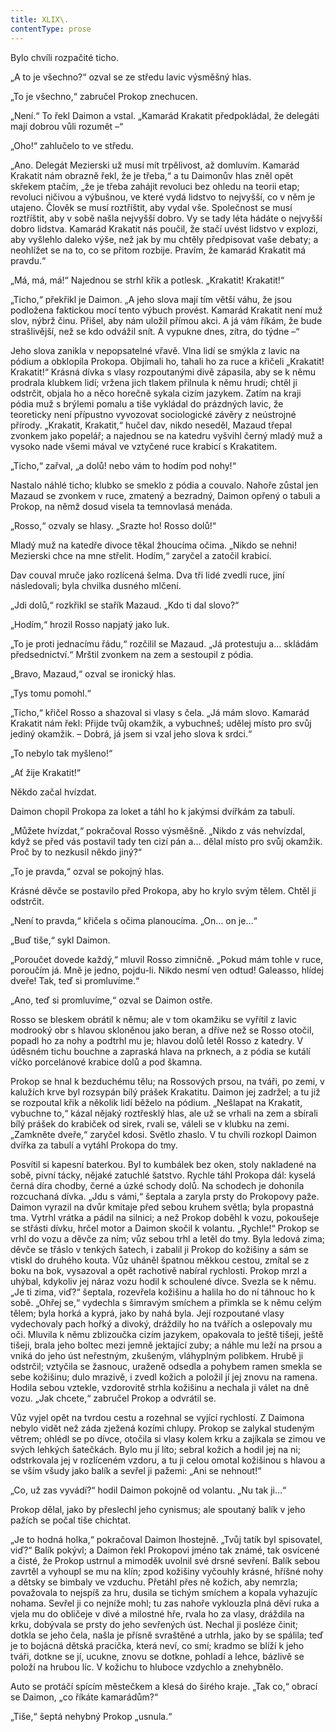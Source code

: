 ```yaml
---
title: XLIX\.
contentType: prose
---
```


<section>

Bylo chvíli rozpačité ticho.

„A to je všechno?“ ozval se ze středu lavic výsměšný hlas.

„To je všechno,“ zabručel Prokop znechucen.

„Není.“ To řekl Daimon a vstal. „Kamarád Krakatit předpokládal, že delegáti mají dobrou vůli rozumět –“

„Oho!“ zahlučelo to ve středu.

„Ano. Delegát Mezierski už musí mít trpělivost, až domluvím. Kamarád Krakatit nám obrazně řekl, že je třeba,“ a tu Daimonův hlas zněl opět skřekem ptačím, „že je třeba zahájit revoluci bez ohledu na teorii etap; revoluci ničivou a výbušnou, ve které vydá lidstvo to nejvyšší, co v něm je utajeno. Člověk se musí roztříštit, aby vydal vše. Společnost se musí roztříštit, aby v sobě našla nejvyšší dobro. Vy se tady léta hádáte o nejvyšší dobro lidstva. Kamarád Krakatit nás poučil, že stačí uvést lidstvo v explozi, aby vyšlehlo daleko výše, než jak by mu chtěly předpisovat vaše debaty; a neohlížet se na to, co se přitom rozbije. Pravím, že kamarád Krakatit má pravdu.“

„Má, má, má!“ Najednou se strhl křik a potlesk. „Krakatit! Krakatit!“

„Ticho,“ překřikl je Daimon. „A jeho slova mají tím větší váhu, že jsou podložena faktickou mocí tento výbuch provést. Kamarád Krakatit není muž slov, nýbrž činu. Přišel, aby nám uložil přímou akci. A já vám říkám, že bude strašlivější, než se kdo odvážil snít. A vypukne dnes, zítra, do týdne –“

Jeho slova zanikla v nepopsatelné vřavě. Vlna lidí se smýkla z lavic na pódium a obklopila Prokopa. Objímali ho, tahali ho za ruce a křičeli „Krakatit! Krakatit!“ Krásná dívka s vlasy rozpoutanými divě zápasila, aby se k němu prodrala klubkem lidí; vržena jich tlakem přilnula k němu hrudí; chtěl ji odstrčit, objala ho a něco horečně sykala cizím jazykem. Zatím na kraji pódia muž s brýlemi pomalu a tiše vykládal do prázdných lavic, že teoreticky není přípustno vyvozovat sociologické závěry z neústrojné přírody. „Krakatit, Krakatit,“ hučel dav, nikdo neseděl, Mazaud třepal zvonkem jako popelář; a najednou se na katedru vyšvihl černý mladý muž a vysoko nade všemi mával ve vztyčené ruce krabicí s Krakatitem.

„Ticho,“ zařval, „a dolů! nebo vám to hodím pod nohy!“

Nastalo náhlé ticho; klubko se smeklo z pódia a couvalo. Nahoře zůstal jen Mazaud se zvonkem v ruce, zmatený a bezradný, Daimon opřený o tabuli a Prokop, na němž dosud visela ta temnovlasá menáda.

„Rosso,“ ozvaly se hlasy. „Srazte ho! Rosso dolů!“

Mladý muž na katedře divoce těkal žhoucíma očima. „Nikdo se nehni! Mezierski chce na mne střelit. Hodím,“ zaryčel a zatočil krabicí.

Dav couval mruče jako rozlícená šelma. Dva tři lidé zvedli ruce, jiní následovali; byla chvilka dusného mlčení.

„Jdi dolů,“ rozkřikl se stařík Mazaud. „Kdo ti dal slovo?“

„Hodím,“ hrozil Rosso napjatý jako luk.

„To je proti jednacímu řádu,“ rozčilil se Mazaud. „Já protestuju a… skládám předsednictví.“ Mrštil zvonkem na zem a sestoupil z pódia.

„Bravo, Mazaud,“ ozval se ironický hlas.

„Tys tomu pomohl.“

„Ticho,“ křičel Rosso a shazoval si vlasy s čela. „Já mám slovo. Kamarád Krakatit nám řekl: Přijde tvůj okamžik, a vybuchneš; udělej místo pro svůj jediný okamžik. – Dobrá, já jsem si vzal jeho slova k srdci.“

„To nebylo tak myšleno!“

„Ať žije Krakatit!“

Někdo začal hvízdat.

Daimon chopil Prokopa za loket a táhl ho k jakýmsi dvířkám za tabulí.

„Můžete hvízdat,“ pokračoval Rosso výsměšně. „Nikdo z vás nehvízdal, když se před vás postavil tady ten cizí pán a… dělal místo pro svůj okamžik. Proč by to nezkusil někdo jiný?“

„To je pravda,“ ozval se pokojný hlas.

Krásné děvče se postavilo před Prokopa, aby ho krylo svým tělem. Chtěl ji odstrčit.

„Není to pravda,“ křičela s očima planoucíma. „On… on je…“

„Buď tiše,“ sykl Daimon.

„Poroučet dovede každý,“ mluvil Rosso zimničně. „Pokud mám tohle v ruce, poroučím já. Mně je jedno, pojdu-li. Nikdo nesmí ven odtud! Galeasso, hlídej dveře! Tak, teď si promluvíme.“

„Ano, teď si promluvíme,“ ozval se Daimon ostře.

Rosso se bleskem obrátil k němu; ale v tom okamžiku se vyřítil z lavic modrooký obr s hlavou skloněnou jako beran, a dříve než se Rosso otočil, popadl ho za nohy a podtrhl mu je; hlavou dolů letěl Rosso z katedry. V úděsném tichu bouchne a zapraská hlava na prknech, a z pódia se kutálí víčko porcelánové krabice dolů a pod škamna.

Prokop se hnal k bezduchému tělu; na Rossových prsou, na tváři, po zemi, v kalužích krve byl rozsypán bílý prášek Krakatitu. Daimon jej zadržel; a tu již se rozpoutal křik a několik lidí běželo na pódium. „Nešlapat na Krakatit, vybuchne to,“ kázal nějaký roztřesklý hlas, ale už se vrhali na zem a sbírali bílý prášek do krabiček od sirek, rvali se, váleli se v klubku na zemi. „Zamkněte dveře,“ zaryčel kdosi. Světlo zhaslo. V tu chvíli rozkopl Daimon dvířka za tabulí a vytáhl Prokopa do tmy.

Posvítil si kapesní baterkou. Byl to kumbálek bez oken, stoly nakladené na sobě, pivní tácky, nějaké zatuchlé šatstvo. Rychle táhl Prokopa dál: kyselá černá díra chodby, černé a úzké schody dolů. Na schodech je dohonila rozcuchaná dívka. „Jdu s vámi,“ šeptala a zaryla prsty do Prokopovy paže. Daimon vyrazil na dvůr kmitaje před sebou kruhem světla; byla propastná tma. Vytrhl vrátka a pádil na silnici; a než Prokop doběhl k vozu, pokoušeje se střásti dívku, hrčel motor a Daimon skočil k volantu. „Rychle!“ Prokop se vrhl do vozu a děvče za ním; vůz sebou trhl a letěl do tmy. Byla ledová zima; děvče se třáslo v tenkých šatech, i zabalil ji Prokop do kožišiny a sám se vtiskl do druhého kouta. Vůz uháněl špatnou měkkou cestou, zmítal se z boku na bok, vysazoval a opět rachotivě nabíral rychlosti. Prokop mrzl a uhýbal, kdykoliv jej náraz vozu hodil k schoulené dívce. Svezla se k němu. „Je ti zima, viď?“ šeptala, rozevřela kožišinu a halila ho do ní táhnouc ho k sobě. „Ohřej se,“ vydechla s šimravým smíchem a přimkla se k němu celým tělem; byla horká a kyprá, jako by nahá byla. Její rozpoutané vlasy vydechovaly pach hořký a divoký, dráždily ho na tvářích a oslepovaly mu oči. Mluvila k němu zblizoučka cizím jazykem, opakovala to ještě tišeji, ještě tišeji, brala jeho boltec mezi jemně jektající zuby; a náhle mu leží na prsou a vniká do jeho úst neřestným, zkušeným, vláhyplným polibkem. Hrubě ji odstrčil; vztyčila se žasnouc, uraženě odsedla a pohybem ramen smekla se sebe kožišinu; dulo mrazivě, i zvedl kožich a položil jí jej znovu na ramena. Hodila sebou vztekle, vzdorovitě strhla kožišinu a nechala ji válet na dně vozu. „Jak chcete,“ zabručel Prokop a odvrátil se.

Vůz vyjel opět na tvrdou cestu a rozehnal se vyjící rychlostí. Z Daimona nebylo vidět než záda zježená kozími chlupy. Prokop se zalykal studeným větrem; ohlédl se po dívce, otočila si vlasy kolem krku a zajíkala se zimou ve svých lehkých šatečkách. Bylo mu jí líto; sebral kožich a hodil jej na ni; odstrkovala jej v rozlíceném vzdoru, a tu ji celou omotal kožišinou s hlavou a se vším všudy jako balík a sevřel ji pažemi: „Ani se nehnout!“

„Co, už zas vyvádí?“ hodil Daimon pokojně od volantu. „Nu tak ji…“

Prokop dělal, jako by přeslechl jeho cynismus; ale spoutaný balík v jeho pažích se počal tiše chichtat.

„Je to hodná holka,“ pokračoval Daimon lhostejně. „Tvůj tatík byl spisovatel, viď?“ Balík pokývl; a Daimon řekl Prokopovi jméno tak známé, tak osvícené a čisté, že Prokop ustrnul a mimoděk uvolnil své drsné sevření. Balík sebou zavrtěl a vyhoupl se mu na klín; zpod kožišiny vyčouhly krásné, hříšné nohy a dětsky se bimbaly ve vzduchu. Přetáhl přes ně kožich, aby nemrzla; považovala to nejspíš za hru, dusila se tichým smíchem a kopala vyhazujíc nohama. Sevřel ji co nejníže mohl; tu zas nahoře vyklouzla plná děví ruka a vjela mu do obličeje v divé a milostné hře, rvala ho za vlasy, dráždila na krku, dobývala se prsty do jeho sevřených úst. Nechal ji posléze činit; dotkla se jeho čela, našla je přísně svraštěné a utrhla, jako by se spálila; teď je to bojácná dětská pracička, která neví, co smí; kradmo se blíží k jeho tváři, dotkne se jí, ucukne, znovu se dotkne, pohladí a lehce, bázlivě se položí na hrubou líc. V kožichu to hluboce vzdychlo a znehybnělo.

Auto se protáčí spícím městečkem a klesá do širého kraje. „Tak co,“ obrací se Daimon, „co říkáte kamarádům?“

„Tiše,“ šeptá nehybný Prokop „usnula.“

</section>

